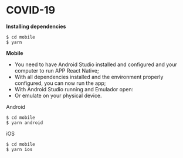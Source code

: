 # COVID-19

**Installing dependencies**

```
$ cd mobile 
$ yarn 
```

**Mobile**
- You need to have Android Studio installed and configured and your computer to run APP React Native;
- With all dependencies installed and the environment properly configured, you can now run the app;
- With Android Studio running and Emulador open:
- Or emulate on your physical device.

Android

```
$ cd mobile 
$ yarn android 
```

iOS

```
$ cd mobile 
$ yarn ios 
```
